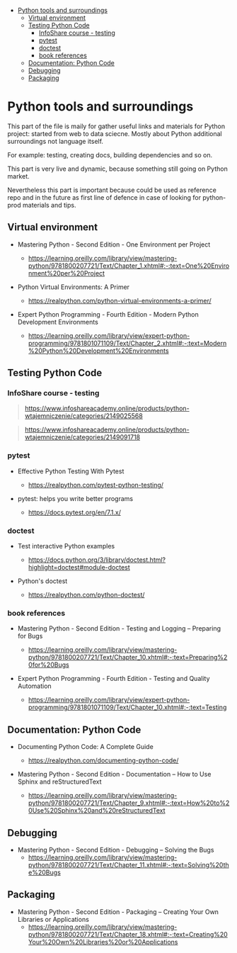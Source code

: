 
<!-- TOC -->

- [Python tools and surroundings](#python-tools-and-surroundings)
  - [Virtual environment](#virtual-environment)
  - [Testing Python Code](#testing-python-code)
    - [InfoShare course - testing](#infoshare-course---testing)
    - [pytest](#pytest)
    - [doctest](#doctest)
    - [book references](#book-references)
  - [Documentation: Python Code](#documentation-python-code)
  - [Debugging](#debugging)
  - [Packaging](#packaging)

<!-- /TOC -->


# Python tools and surroundings

This part of the file is maily for gather useful links and materials for Python project: started from web to data sciecne. Mostly about Python additional surroundings not language itself.

For example: testing, creating docs, building dependencies and so on.

This part is very live and dynamic, because something still going on Python market.

Nevertheless this part is important because could be used as reference repo and in the future as first line of defence in case of looking for python-prod materials and tips.


## Virtual environment

- Mastering Python - Second Edition - One Environment per Project
  - https://learning.oreilly.com/library/view/mastering-python/9781800207721/Text/Chapter_1.xhtml#:-:text=One%20Environment%20per%20Project

- Python Virtual Environments: A Primer
  - https://realpython.com/python-virtual-environments-a-primer/

- Expert Python Programming - Fourth Edition - Modern Python Development Environments
  - https://learning.oreilly.com/library/view/expert-python-programming/9781801071109/Text/Chapter_2.xhtml#:-:text=Modern%20Python%20Development%20Environments



## Testing Python Code

### InfoShare course - testing

> https://www.infoshareacademy.online/products/python-wtajemniczenie/categories/2149025568

> https://www.infoshareacademy.online/products/python-wtajemniczenie/categories/2149091718

### pytest

- Effective Python Testing With Pytest
  - https://realpython.com/pytest-python-testing/

- pytest: helps you write better programs
  - https://docs.pytest.org/en/7.1.x/

### doctest

- Test interactive Python examples
  - https://docs.python.org/3/library/doctest.html?highlight=doctest#module-doctest

- Python's doctest
  - https://realpython.com/python-doctest/

### book references

- Mastering Python - Second Edition - Testing and Logging – Preparing for Bugs
  - https://learning.oreilly.com/library/view/mastering-python/9781800207721/Text/Chapter_10.xhtml#:-:text=Preparing%20for%20Bugs

- Expert Python Programming - Fourth Edition - Testing and Quality Automation
  - https://learning.oreilly.com/library/view/expert-python-programming/9781801071109/Text/Chapter_10.xhtml#:-:text=Testing


## Documentation: Python Code

- Documenting Python Code: A Complete Guide
  - https://realpython.com/documenting-python-code/

- Mastering Python - Second Edition - Documentation – How to Use Sphinx and reStructuredText
  - https://learning.oreilly.com/library/view/mastering-python/9781800207721/Text/Chapter_9.xhtml#:-:text=How%20to%20Use%20Sphinx%20and%20reStructuredText


## Debugging

- Mastering Python - Second Edition - Debugging – Solving the Bugs
  - https://learning.oreilly.com/library/view/mastering-python/9781800207721/Text/Chapter_11.xhtml#:-:text=Solving%20the%20Bugs


## Packaging

- Mastering Python - Second Edition - Packaging – Creating Your Own Libraries or Applications
  - https://learning.oreilly.com/library/view/mastering-python/9781800207721/Text/Chapter_18.xhtml#:-:text=Creating%20Your%20Own%20Libraries%20or%20Applications


